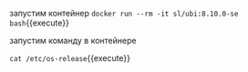
запустим контейнер
`docker run --rm -it sl/ubi:8.10.0-se bash`{{execute}}

запустим команду в контейнере

`cat /etc/os-release`{{execute}}
